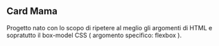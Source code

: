 ## Card Mama 

Progetto nato con lo scopo di ripetere al meglio gli argomenti di HTML e sopratutto il box-model CSS ( argomento specifico: flexbox ). 